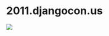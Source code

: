 # 2011.djangocon.us

[![](https://travis-ci.org/djangocon/2011.djangocon.us.svg?branch=master)](https://travis-ci.org/djangocon/2011.djangocon.us)
